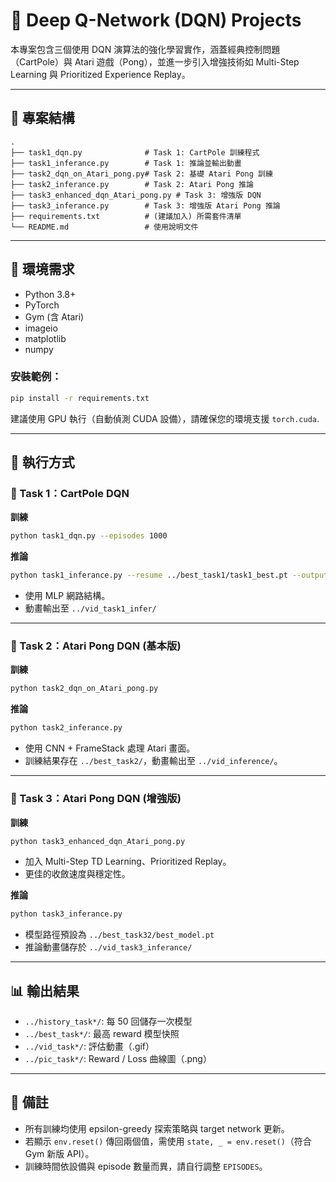 # 🧠 Deep Q-Network (DQN) Projects

本專案包含三個使用 DQN 演算法的強化學習實作，涵蓋經典控制問題（CartPole）與 Atari 遊戲（Pong），並進一步引入增強技術如 Multi-Step Learning 與 Prioritized Experience Replay。

---

## 📁 專案結構

```
.
├── task1_dqn.py              # Task 1: CartPole 訓練程式
├── task1_inferance.py        # Task 1: 推論並輸出動畫
├── task2_dqn_on_Atari_pong.py# Task 2: 基礎 Atari Pong 訓練
├── task2_inferance.py        # Task 2: Atari Pong 推論
├── task3_enhanced_dqn_Atari_pong.py # Task 3: 增強版 DQN
├── task3_inferance.py        # Task 3: 增強版 Atari Pong 推論
├── requirements.txt          # (建議加入) 所需套件清單
└── README.md                 # 使用說明文件
```

---

## 🧰 環境需求

- Python 3.8+
- PyTorch
- Gym (含 Atari)
- imageio
- matplotlib
- numpy

### 安裝範例：

```bash
pip install -r requirements.txt
```

建議使用 GPU 執行（自動偵測 CUDA 設備），請確保您的環境支援 `torch.cuda`.

---

## 🚀 執行方式

### 🔹 Task 1：CartPole DQN

**訓練**
```bash
python task1_dqn.py --episodes 1000
```

**推論**
```bash
python task1_inferance.py --resume ../best_task1/task1_best.pt --output demo.gif
```

- 使用 MLP 網路結構。
- 動畫輸出至 `../vid_task1_infer/`

---

### 🔹 Task 2：Atari Pong DQN (基本版)

**訓練**
```bash
python task2_dqn_on_Atari_pong.py
```

**推論**
```bash
python task2_inferance.py
```

- 使用 CNN + FrameStack 處理 Atari 畫面。
- 訓練結果存在 `../best_task2/`，動畫輸出至 `../vid_inference/`。

---

### 🔹 Task 3：Atari Pong DQN (增強版)

**訓練**
```bash
python task3_enhanced_dqn_Atari_pong.py
```

- 加入 Multi-Step TD Learning、Prioritized Replay。
- 更佳的收斂速度與穩定性。

**推論**
```bash
python task3_inferance.py
```

- 模型路徑預設為 `../best_task32/best_model.pt`
- 推論動畫儲存於 `../vid_task3_inferance/`

---

## 📊 輸出結果

- `../history_task*/`: 每 50 回儲存一次模型
- `../best_task*/`: 最高 reward 模型快照
- `../vid_task*/`: 評估動畫（.gif）
- `../pic_task*/`: Reward / Loss 曲線圖（.png）

---

## 📌 備註

- 所有訓練均使用 epsilon-greedy 探索策略與 target network 更新。
- 若顯示 `env.reset()` 傳回兩個值，需使用 `state, _ = env.reset()`（符合 Gym 新版 API）。
- 訓練時間依設備與 episode 數量而異，請自行調整 `EPISODES`。
